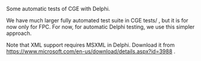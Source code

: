 Some automatic tests of CGE with Delphi.

We have much larger fully automated test suite in CGE tests/ ,
but it is for now only for FPC.
For now, for automatic Delphi testing, we use this simpler approach.

Note that XML support requires MSXML in Delphi.
Download it from https://www.microsoft.com/en-us/download/details.aspx?id=3988 .
